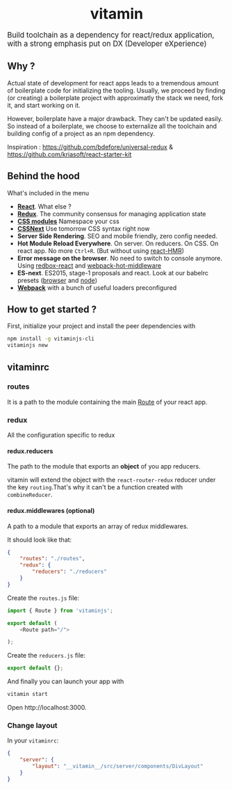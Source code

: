 <big><h1 align="center">vitamin</h1></big>
<p><big>
 Build toolchain as a dependency for react/redux application, with a strong emphasis put on DX (Developer eXperience)
</big></p>

## Why ?
Actual state of development for react apps leads to a tremendous amount of boilerplate code for initializing the tooling. Usually, we proceed by finding (or creating) a boilerplate project with approximatly the stack we need, fork it, and start working on it.

However, boilerplate have a major drawback. They can't be updated easily. So instead of a boilerplate, we choose to externalize all the toolchain and building config of a project as an npm dependency.


Inspiration : https://github.com/bdefore/universal-redux & https://github.com/kriasoft/react-starter-kit

## Behind the hood
What's included in the menu
- [**React**](https://github.com/facebook/react). What else ?
- [**Redux**](https://github.com/rackt/redux). The community consensus for managing application state
- [**CSS modules**](https://github.com/css-modules/css-modules) Namespace your css
- [**CSSNext**](https://github.com/MoOx/postcss-cssnext) Use tomorrow CSS syntax right now
- **Server Side Rendering**. SEO and mobile friendly, zero config needed.
- **Hot Module Reload Everywhere**. On server. On reducers. On CSS. On react app. No more `Ctrl+R`. (But without using [react-HMR](https://github.com/reactjs/redux/pull/1455))
- **Error message on the browser**. No need to switch to console anymore. Using [redbox-react](https://www.npmjs.com/package/redbox-react) and [webpack-hot-middleware](https://github.com/glenjamin/webpack-hot-middleware)
- **ES-next**. ES2015, stage-1 proposals and react. Look at our babelrc presets ([browser](https://github.com/Evaneos/vitamin/blob/master/.babelrc.browser) and [node](https://github.com/Evaneos/vitamin/blob/master/.babelrc.node))
- [**Webpack**](https://webpack.github.io) with a bunch of useful loaders preconfigured

## How to get started ?
First, initialize your project and install the peer dependencies with
```bash
npm install -g vitaminjs-cli
vitaminjs new
```

## vitaminrc

### routes
It is a path to the module containing the main [Route](https://github.com/reactjs/react-router/blob/master/docs/API.md#route) of your react app.
### redux
All the configuration specific to redux
#### redux.reducers
The path to the module that exports an **object** of you app reducers.

vitamin will extend the object with the `react-router-redux` reducer under the key `routing`.That's why it can't be a function created with `combineReducer`.

#### redux.middlewares (optional)
A path to a module that exports an array of redux middlewares.

It should look like that:
```json
{
    "routes": "./routes",
    "redux": {
        "reducers": "./reducers"
    }
}
```

Create the `routes.js` file:

```js
import { Route } from 'vitaminjs';

export default (
    <Route path="/">

);
```
Create the `reducers.js` file:
```js
export default {};
```

And finally you can launch your app with
```bash
vitamin start
```
Open http://localhost:3000.

### Change layout

In your `vitaminrc`:

```json
{
    "server": {
        "layout": "__vitamin__/src/server/components/DivLayout"
    }
}
```
